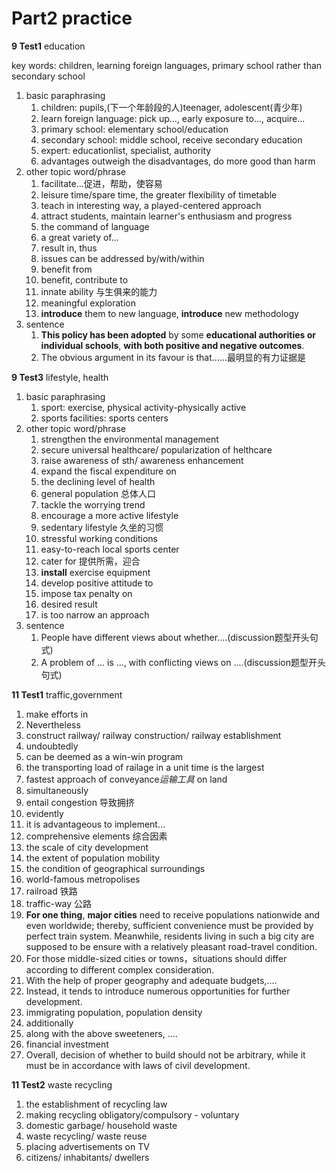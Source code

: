 # Part2 practice
**9 Test1** education

key words: children, learning foreign languages, primary school rather than secondary school

1. basic paraphrasing
	1. children: pupils,(下一个年龄段的人)teenager, adolescent(青少年)
	2. learn foreign language: pick up..., early exposure to..., acquire...
	3. primary school: elementary school/education
	4. secondary school: middle school, receive secondary education
	5. expert: educationlist, specialist, authority
	6. advantages outweigh the disadvantages, do more good than harm
2. other topic word/phrase
	1. facilitate...促进，帮助，使容易
	2. leisure time/spare time, the greater flexibility of timetable
	3. teach in interesting way, a played-centered approach
	4. attract students, maintain learner's enthusiasm and progress
	5. the command of language
	6. a great variety of...
	7. result in, thus
	8. issues can be addressed by/with/within
	9. benefit from
	10. benefit, contribute to
	11. innate ability 与生俱来的能力
	12. meaningful exploration
	13. **introduce** them to new language, **introduce** new methodology
3. sentence
	1. **This policy has been adopted** by some **educational authorities or individual schools**, **with both positive and negative outcomes**.
	2. The obvious argument in its favour is that......最明显的有力证据是

**9 Test3** lifestyle, health

1. basic paraphrasing
	1. sport: exercise, physical activity-physically active
	2. sports facilities: sports centers
2. other topic word/phrase
	1. strengthen the environmental management
	2. secure universal healthcare/ popularization of helthcare
	3. raise awareness of sth/ awareness enhancement
	4. expand the fiscal expenditure on 
	5. the declining level of health
	6. general population 总体人口
	7. tackle the worrying trend
	8. encourage a more active lifestyle
	9. sedentary lifestyle 久坐的习惯
	10. stressful working conditions
	11. easy-to-reach local sports center
	12. cater for 提供所需，迎合
	13. **install** exercise equipment
	14. develop positive attitude to
	15. impose tax penalty on
	16. desired result
	17. is too narrow an approach
3. sentence
	1. People have different views about whether....(discussion题型开头句式)
	2. A problem of ... is ..., with conflicting views on ....(discussion题型开头句式)

**11 Test1** traffic,government

1. make efforts in
2. Nevertheless
3. construct railway/ railway construction/ railway establishment
4. undoubtedly
5. can be deemed as a win-win program
6. the transporting load of railage in a unit time is the largest
7. fastest approach of conveyance*运输工具* on land
8. simultaneously
9. entail congestion 导致拥挤
10. evidently
11. it is advantageous to implement...
12. comprehensive elements 综合因素
13. the scale of city development 
14. the extent of population mobility
15. the condition of geographical surroundings
16. world-famous metropolises
17. railroad 铁路
18. traffic-way 公路
19. **For one thing**, **major cities** need to receive populations nationwide and even worldwide; thereby, sufficient convenience must be provided by perfect train system. Meanwhile, residents living in such a big city are supposed to be ensure with a relatively pleasant road-travel condition.
20. For those middle-sized cities or towns，situations should differ according to different complex consideration.
21. With the help of proper geography and adequate budgets,....
22. Instead, it tends to introduce numerous opportunities for further development.
23. immigrating population, population density
24. additionally
25. along with the above sweeteners, ....
26. financial investment
27. Overall, decision of whether to build should not be arbitrary, while it must be in accordance with laws of civil development.

**11 Test2** waste recycling
1. the establishment of recycling law
2. making recycling obligatory/compulsory - voluntary
3. domestic garbage/ household waste
4. waste recycling/ waste reuse
5. placing advertisements on TV
6. citizens/ inhabitants/ dwellers


